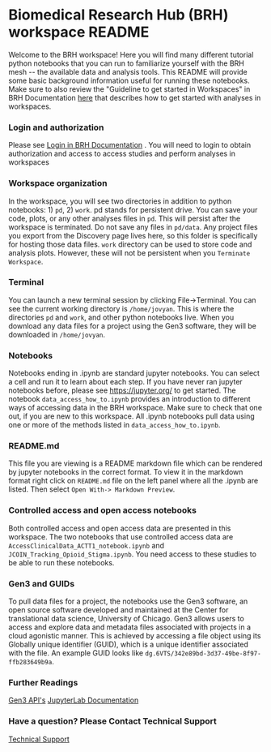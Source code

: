# Biomedical Research Hub (BRH) workspace README

Welcome to the BRH workspace! Here you will find many different tutorial python notebooks that you can run to familiarize yourself with the BRH mesh -- the available data and analysis tools.  This README will provide some basic background information useful for running these notebooks. Make sure to also review the "Guideline to get started in Workspaces" in BRH Documentation [here](https://brh.data-commons.org/dashboard/Public/index.html#GuidelineToGetStarted) that describes how to get started with analyses in workspaces.


### Login and authorization
Please see [Login in BRH Documentation](https://brh.data-commons.org/dashboard/Public/index.html#LoginPage) . You will need to login to obtain authorization and access to access studies and perform analyses in workspaces


### Workspace organization

In the workspace, you will see two directories in addition to python notebooks: 1) `pd`, 2) `work`. pd stands for persistent drive. You can save your code, plots, or any other analyses files in `pd`. This will persist after the workspace is terminated. Do not save any files in `pd/data`. Any project files you export from the Discovery page lives here, so this folder is specifically for hosting those data files. `work` directory can be used to store code and analysis plots. However, these will not be persistent when you `Terminate Workspace`.

### Terminal

You can launch a new terminal session by clicking File->Terminal. You can see the current working directory is `/home/jovyan`. This is where the directories `pd` and `work`, and other python notebooks live. When you download any data files for a project using the Gen3 software, they will be downloaded in `/home/jovyan`.


### Notebooks

Notebooks ending in .ipynb are standard jupyter notebooks. You can select a cell and run it to learn about each step. If you have never ran jupyter notebooks before, please see https://jupyter.org/ to get started.  The notebook `data_access_how_to.ipynb` provides an introduction to different ways of accessing data in the BRH workspace. Make sure to check that one out, if you are new to this workspace. All .ipynb notebooks pull data using one or more of the methods listed in `data_access_how_to.ipynb`.

### README.md

This file you are viewing is a README markdown file which can be rendered by jupyter notebooks in the correct format. To view it in the markdown format right click on `README.md` file on the left panel where all the .ipynb are listed. Then select `Open With-> Markdown Preview`.


### Controlled access and open access notebooks

Both controlled access and open access data are presented in this workspace. The two notebooks that use controlled access data are `AccessClinicalData_ACTT1_notebook.ipynb` and `JCOIN_Tracking_Opioid_Stigma.ipynb`. You need access to these studies to be able to run these notebooks.


### Gen3 and GUIDs

To pull data files for a project, the notebooks use the Gen3 software, an open source software developed and maintained at the Center for translational data science, University of Chicago. Gen3 allows users to access and explore data and metadata files associated with projects in a cloud agonistic manner. This is achieved by accessing a file object using its Globally unique identifier (GUID), which is a unique identifier associated with the file. An example GUID looks like `dg.6VTS/342e89bd-3d37-49be-8f97-ffb283649b9a`.

### Further Readings
[Gen3 API's](https://gen3.org/resources/user/using-api/)
[JupyterLab Documentation](https://jupyterlab.readthedocs.io/en/stable/)

### Have a question? Please Contact Technical Support
[Technical Support](support@datacommons.io)
